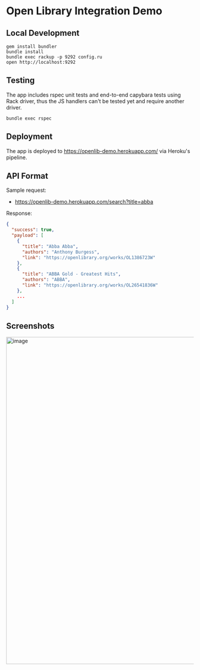 # Open Library Integration Demo

## Local Development

```
gem install bundler
bundle install
bundle exec rackup -p 9292 config.ru
open http://localhost:9292
```

## Testing
The app includes rspec unit tests and end-to-end capybara tests using Rack driver, thus the JS handlers can't be tested yet and require another driver.

```
bundle exec rspec
```

## Deployment
The app is deployed to https://openlib-demo.herokuapp.com/ via Heroku's pipeline.

## API Format

Sample request:
* https://openlib-demo.herokuapp.com/search?title=abba

Response:

```json
{
  "success": true,
  "payload": [
    {
      "title": "Abba Abba",
      "authors": "Anthony Burgess",
      "link": "https://openlibrary.org/works/OL1386723W"
    },
    {
      "title": "ABBA Gold - Greatest Hits",
      "authors": "ABBA",
      "link": "https://openlibrary.org/works/OL26541836W"
    },
    ...
  ]
}
```

## Screenshots
<img width="879" alt="image" src="https://user-images.githubusercontent.com/8615227/226424075-26530985-ff4d-41b0-80e2-78bffcf759da.png">
